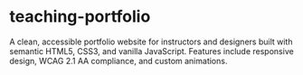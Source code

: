 # teaching-portfolio
A clean, accessible portfolio website for instructors and designers built with semantic HTML5, CSS3, and vanilla JavaScript. Features include responsive design, WCAG 2.1 AA compliance, and custom animations.
